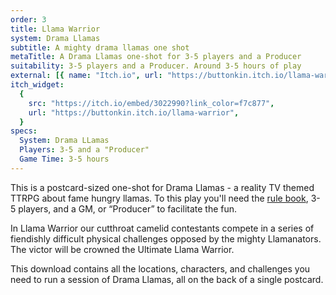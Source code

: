 ```yaml
---
order: 3
title: Llama Warrior
system: Drama Llamas
subtitle: A mighty drama llamas one shot
metaTitle: A Drama Llamas one-shot for 3-5 players and a Producer
suitability: 3-5 players and a Producer. Around 3-5 hours of play
external: [{ name: "Itch.io", url: "https://buttonkin.itch.io/llama-warrior" }]
itch_widget:
  {
    src: "https://itch.io/embed/3022990?link_color=f7c877",
    url: "https://buttonkin.itch.io/llama-warrior",
  }
specs:
  System: Drama LLamas
  Players: 3-5 and a "Producer"
  Game Time: 3-5 hours
---
```


<p>
This is a postcard-sized one-shot for Drama Llamas - a reality TV themed TTRPG about fame hungry llamas. To this play you'll need the <a href="/drama-llamas" target="_blank">rule book</a>, 3-5 players, and a GM, or “Producer” to facilitate the fun.
</p><p>
In Llama Warrior our cutthroat camelid contestants compete in a series of fiendishly difficult physical challenges opposed by the mighty Llamanators. The victor will be crowned the Ultimate Llama Warrior.
</p><p>
This download contains all the locations, characters, and challenges you need to run a session of Drama Llamas, all on the back of a single postcard.
</p>
